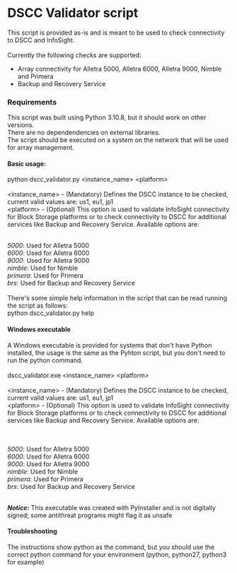 # DSCC Validator script

This script is provided as-is and is meant to be used to check connectivity to DSCC and InfoSight. <br>
<br>
Currently the following checks are supported: <br>
- Array connectivity for Alletra 5000, Alletra 6000, Alletra 9000, Nimble and Primera
- Backup and Recovery Service

### Requirements
This script was built using Python 3.10.8, but it should work on other versions. <br>
There are no dependendencies on external libraries. <br>
The script should be executed on a system on the network that will be used for array management. 

#### Basic usage:  
python dscc_validator.py \<instance_name\> \<platform\> <br>
<br>
\<instance_name\> - (Mandatory) Defines the DSCC instance to be checked, current valid values are: us1, eu1, jp1 <br>
\<platform\> - (Optional) This option is used to validate InfoSight connectivity for Block Storage platforms or to check connectivity to DSCC for additional services like Backup and Recovery Service. Available options are:   
<br>

*5000*: Used for Alletra 5000 <br>
*6000*: Used for Alletra 6000 <br>
*9000*: Used for Alletra 9000 <br>
*nimble*: Used for Nimble <br>
*primera*: Used for Primera <br>
*brs*: Used for Backup and Recovery Service <br>
<br>
There's some simple help information in the script that can be read running the script as follows: <br>
python dscc_validator.py help

#### Windows executable
A Windows executable is provided for systems that don't have Python installed, the usage is the same as the Pyhton script, but you don't need to run the python command. <br>
<br>
dscc_validator.exe \<instance_name\> \<platform\> <br>
<br>
\<instance_name\> - (Mandatory) Defines the DSCC instance to be checked, current valid values are: us1, eu1, jp1 <br>
\<platform\> - (Optional) This option is used to validate InfoSight connectivity for Block Storage platforms or to check connectivity to DSCC for additional services like Backup and Recovery Service. Available options are: <br>  
<br>

*5000*: Used for Alletra 5000 <br>
*6000*: Used for Alletra 6000 <br>
*9000*: Used for Alletra 9000 <br>
*nimble*: Used for Nimble <br>
*primera*: Used for Primera <br>
*brs*: Used for Backup and Recovery Service <br>
<br>

***Notice:*** This executable was created with PyInstaller and is not digitally signed; some antithreat programs might flag it as unsafe

#### Troubleshooting
The instructions show python as the command, but you should use the correct python command for your environment (python, python27, python3 for example)


